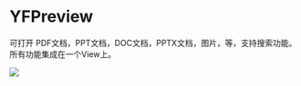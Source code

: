 # YFPreview
 可打开 PDF文档，PPT文档，DOC文档，PPTX文档，图片，等，支持搜索功能。所有功能集成在一个View上。

![](https://github.com/Suksal/YFPreview.git)